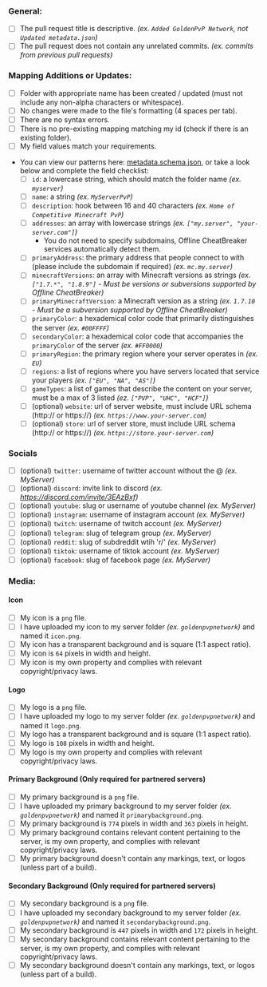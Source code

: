 ### General:
* [ ] The pull request title is descriptive. *(ex. `Added GoldenPvP Network`, not `Updated metadata.json`)*
* [ ] The pull request does not contain any unrelated commits.  *(ex. commits from previous pull requests)*

### Mapping Additions or Updates:
* [ ] Folder with appropriate name has been created / updated (must not include any non-alpha characters or whitespace).
* [ ] No changes were made to the file's formatting (4 spaces per tab).
* [ ] There are no syntax errors.
* [ ] There is no pre-existing mapping matching my id (check if there is an existing folder).
* [ ] My field values match your requirements.
* You can view our patterns here: [metadata.schema.json](https://github.com/Offline-CheatBreaker/Client-API/blob/master/servers/metadata.schema.json), or take a look below and complete the field checklist:
  - [ ] `id`: a lowercase string, which should match the folder name *(ex. `myserver`)*
  - [ ] `name`: a string *(ex. `MyServerPvP`)*
  - [ ] `description`: hook between 16 and 40 characters *(ex. `Home of Competitive Minecraft PvP`)* 
  - [ ] `addresses`: an array with lowercase strings *(ex. `["my.server", "your-server.com"]`)*
    - You do not need to specify subdomains, Offline CheatBreaker services automatically detect them.
  - [ ] `primaryAddress`: the primary address that people connect to with (please include the subdomain if required) *(ex. `mc.my.server`)*
  - [ ] `minecraftVersions`: an array with Minecraft versions as strings *(ex. `["1.7.*", "1.8.9"]` - Must be versions or subversions supported by Offline CheatBreaker)*
  - [ ] `primaryMinecraftVersion`: a Minecraft version as a string *(ex. `1.7.10` - Must be a subversion supported by Offline CheatBreaker)*
  - [ ] `primaryColor`: a hexademical color code that primarily distinguishes the server *(ex. `#00FFFF`)* 
  - [ ] `secondaryColor`: a hexademical color code that accompanies the `primaryColor` of the server *(ex. `#FF0000`)*
  - [ ] `primaryRegion`: the primary region where your server operates in *(ex. `EU`)*
  - [ ] `regions`: a list of regions where you have servers located that service your players *(ex. `["EU", "NA", "AS"]`)*
  - [ ] `gameTypes`: a list of games that describe the content on your server, must be a max of 3 listed *(ez. `["PVP", "UHC", "HCF"]`)*
  - [ ] (optional) `website`: url of server website, must include URL schema (http:// or https://) *(ex. `https://www.your-server.com`)*
  - [ ] (optional) `store`: url of server store, must include URL schema (http:// or https://) *(ex. `https://store.your-server.com`)*

### Socials
* [ ] (optional) `twitter`: username of twitter account without the @ *(ex. MyServer)*
* [ ] (optional) `discord`: invite link to discord *(ex. https://discord.com/invite/3EAzBxf)*
* [ ] (optional) `youtube`: slug or username of youtube channel *(ex. MyServer)*
* [ ] (optional) `instagram`: username of instagram account *(ex. MyServer)*
* [ ] (optional) `twitch`: username of twitch account *(ex. MyServer)*
* [ ] (optional) `telegram`: slug of telegram group *(ex. MyServer)*
* [ ] (optional) `reddit`: slug of subdreddit wtih 'r/' *(ex. MyServer)*
* [ ] (optional) `tiktok`: username of tiktok account *(ex. MyServer)*
* [ ] (optional) `facebook`: slug of facebook page *(ex. MyServer)*

### Media:
#### Icon
* [ ] My icon is a `png` file.
* [ ] I have uploaded my icon to my server folder *(ex. `goldenpvpnetwork`)* and named it `icon.png`.
* [ ] My icon has a transparent background and is square (1:1 aspect ratio).
* [ ] My icon is `64` pixels in width and height.
* [ ] My icon is my own property and complies with relevant copyright/privacy laws.

#### Logo
* [ ] My logo is a `png` file.
* [ ] I have uploaded my logo to my server folder *(ex. `goldenpvpnetwork`)* and named it `logo.png`.
* [ ] My logo has a transparent background and is square (1:1 aspect ratio).
* [ ] My logo is `108` pixels in width and height.
* [ ] My logo is my own property and complies with relevant copyright/privacy laws.

#### Primary Background (Only required for partnered servers)
* [ ] My primary background is a `png` file.
* [ ] I have uploaded my primary background to my server folder *(ex. `goldenpvpnetwork`)* and named it `primarybackground.png`.
* [ ] My primary background is `774` pixels in width and `363` pixels in height.
* [ ] My primary background contains relevant content pertaining to the server, is my own property, and complies with relevant copyright/privacy laws.
* [ ] My primary background doesn't contain any markings, text, or logos (unless part of a build).

#### Secondary Background (Only required for partnered servers)
* [ ] My secondary background is a `png` file.
* [ ] I have uploaded my secondary background to my server folder *(ex. `goldenpvpnetwork`)* and named it `secondarybackground.png`.
* [ ] My secondary background is `447` pixels in width and `172` pixels in height.
* [ ] My secondary background contains relevant content pertaining to the server, is my own property, and complies with relevant copyright/privacy laws.
* [ ] My secondary background doesn't contain any markings, text, or logos (unless part of a build).